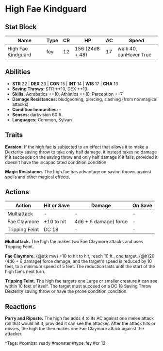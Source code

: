 # High Fae Kindguard

## Stat Block

| Name | Type | CR | HP | AC | Speed |
|------|------|----|----|----|-------|
| High Fae Kindguard | fey | 12 | 156 (24d8 + 48) | 17 | walk 40, canHover True |

## Abilities

- **STR** 22 | **DEX** 23 | **CON** 15 | **INT** 14 | **WIS** 17 | **CHA** 13
- **Saving Throws:** STR ++10, DEX ++10  
- **Skills:** Acrobatics ++10, Athletics ++10, Perception ++7  
- **Damage Resistances:** bludgeoning, piercing, slashing (from nonmagical attacks)  
- **Condition Immunities:** -  
- **Senses:** darkvision 60 ft.  
- **Languages:** Common, Sylvan

## Traits

**Evasion.** If the high fae is subjected to an effect that allows it to make a Dexterity saving throw to take only half damage, it instead takes no damage if it succeeds on the saving throw and only half damage if it fails, provided it doesn't have the incapacitated condition condition.

**Magic Resistance.** The high fae has advantage on saving throws against spells and other magical effects.


## Actions

| Action | Hit or Save | Damage | On Save |
|--------|--------------|--------|----------|
| Multiattack | - | - | - |
| Fae Claymore | +10 to hit | 4d6 + 6 damage) force | - |
| Tripping Feint | DC 18 | - | - |

**Multiattack.** The high fae makes two Fae Claymore attacks and uses Tripping Feint.

**Fae Claymore.** {@atk mw} +10 to hit to hit, reach 10 ft., one target. {@h}20 (4d6 + 6 damage) force damage, and the target's speed is reduced by 10 feet, to a minimum speed of 5 feet. The reduction lasts until the start of the high fae's next turn.

**Tripping Feint.** The high fae targets one Large or smaller creature it can see within 10 feet of itself. The target must succeed on a DC 18 Saving Throw Dexterity saving throw or have the prone condition condition.

## Reactions

**Parry and Riposte.** The high fae adds 4 to its AC against one melee attack roll that would hit it, provided it can see the attacker. After the attack hits or misses, the high fae then makes one Fae Claymore attack against the attacker.



^Tags: #combat_ready #monster #type_fey #cr_12